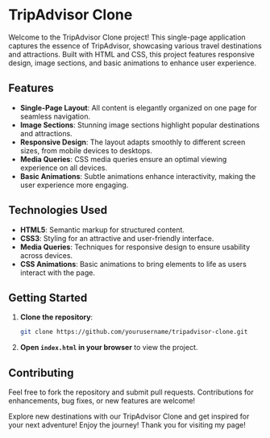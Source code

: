 # TripAdvisor Clone

Welcome to the TripAdvisor Clone project! This single-page application captures the essence of TripAdvisor, showcasing various travel destinations and attractions. Built with HTML and CSS, this project features responsive design, image sections, and basic animations to enhance user experience.

## Features

- **Single-Page Layout**: All content is elegantly organized on one page for seamless navigation.
- **Image Sections**: Stunning image sections highlight popular destinations and attractions.
- **Responsive Design**: The layout adapts smoothly to different screen sizes, from mobile devices to desktops.
- **Media Queries**: CSS media queries ensure an optimal viewing experience on all devices.
- **Basic Animations**: Subtle animations enhance interactivity, making the user experience more engaging.

## Technologies Used

- **HTML5**: Semantic markup for structured content.
- **CSS3**: Styling for an attractive and user-friendly interface.
- **Media Queries**: Techniques for responsive design to ensure usability across devices.
- **CSS Animations**: Basic animations to bring elements to life as users interact with the page.

## Getting Started

1. **Clone the repository**:
   ```bash
   git clone https://github.com/yourusername/tripadvisor-clone.git
   ```
2. **Open `index.html` in your browser** to view the project.

## Contributing

Feel free to fork the repository and submit pull requests. Contributions for enhancements, bug fixes, or new features are welcome!


Explore new destinations with our TripAdvisor Clone and get inspired for your next adventure! Enjoy the journey!
Thank you for visiting my page!
